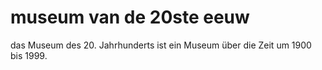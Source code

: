 # museum van de 20ste eeuw
das Museum des 20. Jahrhunderts ist ein Museum über die Zeit um 1900 bis 1999.

